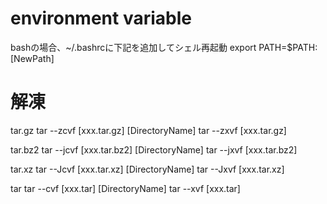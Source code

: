 # environment variable
bashの場合、~/.bashrcに下記を追加してシェル再起動
export PATH=$PATH:[NewPath]

# 解凍
tar.gz
tar --zcvf [xxx.tar.gz] [DirectoryName]
tar --zxvf [xxx.tar.gz]

tar.bz2
tar --jcvf [xxx.tar.bz2] [DirectoryName]
tar --jxvf [xxx.tar.bz2]

tar.xz
tar --Jcvf [xxx.tar.xz] [DirectoryName]
tar --Jxvf [xxx.tar.xz]

tar
tar --cvf [xxx.tar] [DirectoryName]
tar --xvf [xxx.tar]
